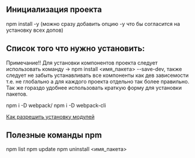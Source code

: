 ## Инициализация проекта
npm install -y (можно сразу добавить опцию -y что бы согласится на установку всех допов)

## Список того что нужно установить:
Примечание!! Для установки компонентов проекта следует использовать команду -> npm install <имя_пакета> --save-dev, также следует не забыть устанавливать все компоненты как дев зависемости т.е. не глобально а для каждого проекта отдельно так более правильно. Так же гораздо удобнее использовать краткую форму для установки пакетов.

npm i -D webpack/
npm i -D webpack-cli

[Как разрешить установку модулей](https://code.mu/ru/tool/webpack/basis/es-modules/)

## Полезные команды npm
npm list
npm update
npm uninstall <имя_пакета>